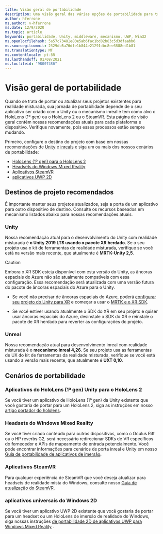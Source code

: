 ```yaml
---
title: Visão geral de portabilidade
description: Uma visão geral das várias opções de portabilidade para trazer os aplicativos existentes para a realidade misturada para o HoloLens e o VR.
author: hferrone
ms.author: v-hferrone
ms.date: 12/9/2020
ms.topic: article
keywords: portabilidade, Unity, middleware, mecanismo, UWP, Win32
ms.openlocfilehash: 5a57c73481e80e5ab6fac1bd02b83c5d3dfaabb6
ms.sourcegitcommit: 2329db5a76dfe1b844e21291dbc8ee3888ed1b81
ms.translationtype: MT
ms.contentlocale: pt-BR
ms.lasthandoff: 01/08/2021
ms.locfileid: "98007486"
---
```

# <a name="porting-overview"></a>Visão geral de portabilidade

Quando se trata de portar ou atualizar seus projetos existentes para realidade misturada, sua jornada de portabilidade depende de o seu aplicativo ser criado com o Unity ou o mecanismo inreal e tem como alvo o HoloLens (1º gen) ou o HoloLens 2 ou o SteamVR. Esta página de visão geral contém nossas recomendações atuais para cada plataforma e dispositivo. Verifique novamente, pois esses processos estão sempre mudando.

Primeiro, configure o destino do projeto com base em nossas recomendações de [Unity](#unity) e [inreals](#unreal) e siga um ou mais dos nossos cenários de portabilidade:

- [HoloLens (1º gen) para o HoloLens 2](#hololens-1st-gen-unity-apps-to-hololens-2)
- [Headsets do Windows Mixed Reality](#windows-mixed-reality-headsets)
- [Aplicativos SteamVR](#steamvr-applications)
- [aplicativos UWP 2D](#2d-universal-windows-applications)

## <a name="recommended-project-targets"></a>Destinos de projeto recomendados

É importante manter seus projetos atualizados, seja a porta de um aplicativo para outro dispositivo de destino. Consulte os recursos baseados em mecanismo listados abaixo para nossas recomendações atuais.

### <a name="unity"></a>Unity

Nossa recomendação atual para o desenvolvimento do Unity com realidade misturada é **o Unity 2019 LTS usando o pacote XR herdado**. Se o seu projeto usa o kit de ferramentas de realidade misturada, verifique se você está na versão mais recente, que atualmente é **MRTK-Unity 2,5**.

> [!CAUTION]
> Embora o XR SDK esteja disponível com esta versão do Unity, as âncoras espaciais do Azure não são atualmente compatíveis com essa configuração. Essa recomendação será atualizada com uma versão futura do pacote de âncoras espaciais do Azure para o Unity. 
> 
> * Se você não precisar de âncoras espaciais do Azure, poderá [configurar seu projeto do Unity para XR](https://docs.unity3d.com/Manual/configuring-project-for-xr.html) e começar a usar o [MRTK e o XR SDK](https://microsoft.github.io/MixedRealityToolkit-Unity/Documentation/GettingStartedWithMRTKAndXRSDK.html).
> 
> * Se você estiver usando atualmente o SDK do XR em seu projeto e quiser usar âncoras espaciais do Azure, desinstale o SDK do XR e reinstale o pacote de XR herdado para reverter as configurações do projeto.


### <a name="unreal"></a>Unreal 

Nossa recomendação atual para desenvolvimento inreal com realidade misturada é o **mecanismo inreal 4,26**. Se seu projeto usa as ferramentas de UX do kit de ferramentas da realidade misturada, verifique se você está usando a versão mais recente, que atualmente é **UXT 0,10**.

## <a name="porting-scenarios"></a>Cenários de portabilidade

### <a name="hololens-1st-gen-unity-apps-to-hololens-2"></a>Aplicativos do HoloLens (1ª gen) Unity para o HoloLens 2

Se você tiver um aplicativo de HoloLens (1ª gen) da Unity existente que você gostaria de portar para um HoloLens 2, siga as instruções em nosso [artigo portador do hololens](../unity/mrtk-porting-guide.md).

### <a name="windows-mixed-reality-headsets"></a>Headsets do Windows Mixed Reality

Se você tiver criado conteúdo para outros dispositivos, como o Oculus Rift ou o HP reverbs G2, será necessário redirecionar SDKs de VR específicos do fornecedor e APIs de mapeamento de entrada potencialmente. Você pode encontrar informações para cenários de porta inreal e Unity em nosso [Guia de portabilidade de aplicativos de imersão](porting-guides.md).

### <a name="steamvr-applications"></a>Aplicativos SteamVR

Para qualquer experiência de SteamVR que você deseja atualizar para headsets de realidade mista do Windows, consulte nosso [Guia de atualização do SteamVR](updating-your-steamvr-application-for-windows-mixed-reality.md).

### <a name="2d-universal-windows-applications"></a>aplicativos universais do Windows 2D

Se você tiver um aplicativo UWP 2D existente que você gostaria de portar para um headset ou um HoloLens de imersão de realidade do Windows, siga nossas instruções [de portabilidade 2D de aplicativos UWP para Windows Mixed Reality](building-2d-apps.md) .

